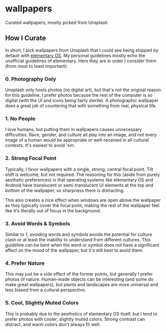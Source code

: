 # wallpapers
Curated wallpapers, mostly picked from Unsplash

## How I Curate

In short, I pick wallpapers from Unsplash that I could see being shipped by default with [elementary OS](https://elementary.io). My personal guidelines mostly echo the unofficial guidelines of elementary. Here they are in order I consider them (from most to least important):

### 0. Photography Only

Unsplash only hosts photos (no digital art), but that's not the original reason for this guideline. I prefer photos because the rest of the computer is so digital (with the UI and icons being fairly sterile). A photographic wallpaper does a great job of countering that with something from real, physical life.

### 1. No People

I love humans, but putting them in wallpapers causes unnecessary difficulties. Race, gender, and culture all play into an image, and not every image of a human would be appropriate or well-received in all cultural contexts. It's easiest to avoid 'em.

### 2. Strong Focal Point

Typically, I favor wallpapers with a single, strong, central focal point. Tilt shift is welcome, but not required. The reasoning for this (aside from purely aesthetic preferences) is that operating systems like elementary OS and Android have translucent or semi-translucent UI elements at the top and bottom of the wallpaper, so sharpness there is distracting.

This also creates a nice effect when windows are open above the wallpaper as they typically cover the focal point, making the rest of the wallpaper feel like it's literally out of focus in the background.

### 3. Avoid Words & Symbols

Similar to 1, avoiding words and symbols avoids the potential for culture clash or at least the inability to understand from different cultures. This guideline can be bent when the word or symbol does not have a significant affect on the mood of the wallpaper, but it's still best to avoid them.

### 4. Prefer Nature

This may just be a side effect of the former points, but generally I prefer photos of nature. Human-made objects can be interesting (and some do make great wallpapers), but plants and landscapes are more universal and less biased from a cultural perspective.

### 5. Cool, Slightly Muted Colors

This is probably due to the aesthetics of elementary OS itself, but I tend to prefer photos with cooler, slightly muted colors. Strong contrast can distract, and warm colors don't always fit well.
